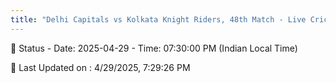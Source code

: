 ```yaml
---
title: "Delhi Capitals vs Kolkata Knight Riders, 48th Match - Live Cricket Score"
---
```


📑 Status - Date: 2025-04-29 - Time: 07:30:00 PM (Indian Local Time)

📝 Last Updated on : 4/29/2025, 7:29:26 PM  


